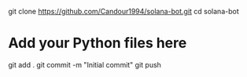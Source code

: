git clone https://github.com/Candour1994/solana-bot.git
cd solana-bot
# Add your Python files here
git add .
git commit -m "Initial commit"
git push
